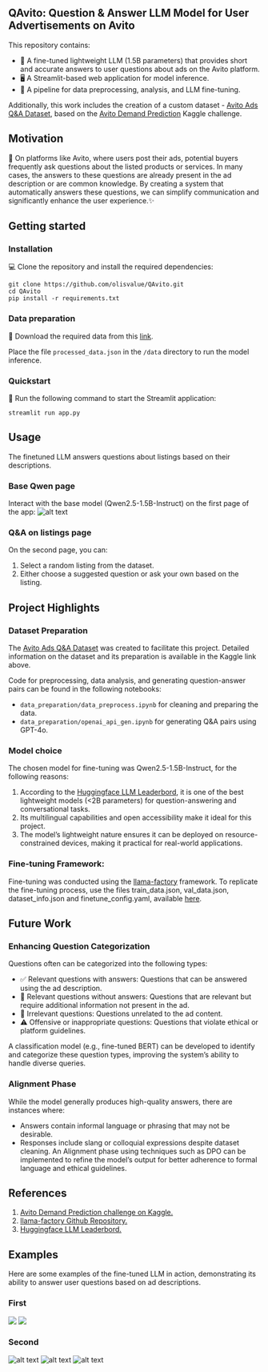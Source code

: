 ## QAvito: Question & Answer LLM Model for User Advertisements on Avito
This repository contains:
- 🤖 A fine-tuned lightweight LLM (1.5B parameters) that provides short and accurate answers to user questions about ads on the Avito platform.
- 🖥️ A Streamlit-based web application for model inference.
- 🔧 A pipeline for data preprocessing, analysis, and LLM fine-tuning.

Additionally, this work includes the creation of a custom dataset - [Avito Ads Q&A Dataset](www.kaggle.com/datasets/olisovv/avito-ads-q-and-a-dataset/), based on the [Avito Demand Prediction](https://www.kaggle.com/competitions/avito-demand-prediction/) Kaggle challenge.

## Motivation 
🎯 On platforms like Avito, where users post their ads, potential buyers frequently ask questions about the listed products or services.
In many cases, the answers to these questions are already present in the ad description or are common knowledge.
By creating a system that automatically answers these questions, we can simplify communication and significantly enhance the user experience.✨


## Getting started

### Installation 
💻 Clone the repository and install the required dependencies:
```
git clone https://github.com/olisvalue/QAvito.git
cd QAvito
pip install -r requirements.txt
```

### Data preparation
📂 Download the required data from this [link](https://drive.google.com/drive/folders/1bSvGqeBLkUTDXzApsWl-Q98-N8-XC2q6?usp=sharing).

Place the file ```processed_data.json``` in the ```/data``` directory to run the model inference.

### Quickstart
🚀 Run the following command to start the Streamlit application:
```
streamlit run app.py
```

## Usage

The finetuned LLM answers questions about listings based on their descriptions.
### Base Qwen page

Interact with the base model (Qwen2.5-1.5B-Instruct) on the first page of the app:
![alt text](assets/image.png)

### Q&A on listings page
On the second page, you can:
1. Select a random listing from the dataset.
2. Either choose a suggested question or ask your own based on the listing.


## Project Highlights

### Dataset Preparation
The [Avito Ads Q&A Dataset](www.kaggle.com/datasets/olisovv/avito-ads-q-and-a-dataset/) was created to facilitate this project.
Detailed information on the dataset and its preparation is available in the Kaggle link above.

Code for preprocessing, data analysis, and generating question-answer pairs can be found in the following notebooks:
- ```data_preparation/data_preprocess.ipynb``` for cleaning and preparing the data.
- ```data_preparation/openai_api_gen.ipynb``` for generating Q&A pairs using GPT-4o.


### Model choice
The chosen model for fine-tuning was Qwen2.5-1.5B-Instruct, for the following reasons:
1. According to the [Huggingface LLM Leaderbord](huggingface.co/spaces/open-llm-leaderboard/), it is one of the best lightweight models (<2B parameters) for question-answering and conversational tasks.
2. Its multilingual capabilities and open accessibility make it ideal for this project.
3. The model’s lightweight nature ensures it can be deployed on resource-constrained devices, making it practical for real-world applications.

### Fine-tuning Framework:
Fine-tuning was conducted using the [llama-factory](github.com/hiyouga/LLaMA-Factory) framework.
To replicate the fine-tuning process, use the files train_data.json, val_data.json, dataset_info.json and finetune_config.yaml, available [here](https://drive.google.com/drive/folders/1bSvGqeBLkUTDXzApsWl-Q98-N8-XC2q6?usp=sharing).


## Future Work

### Enhancing Question Categorization
Questions often can be categorized into the following types:
- ✅ Relevant questions with answers: Questions that can be answered using the ad description.
- 📝 Relevant questions without answers: Questions that are relevant but require additional information not present in the ad.
- 🚫 Irrelevant questions: Questions unrelated to the ad content.
- ⚠️ Offensive or inappropriate questions: Questions that violate ethical or platform guidelines.

A classification model (e.g., fine-tuned BERT) can be developed to identify and categorize these question types, improving the system’s ability to handle diverse queries.

### Alignment Phase
While the model generally produces high-quality answers, there are instances where:
- Answers contain informal language or phrasing that may not be desirable.
- Responses include slang or colloquial expressions despite dataset cleaning.
An Alignment phase using techniques such as DPO can be implemented to refine the model’s output for better adherence to formal language and ethical guidelines.


## References
1. [Avito Demand Prediction challenge on Kaggle.](https://www.kaggle.com/competitions/avito-demand-prediction/)
2. [llama-factory Github Repository.](github.com/hiyouga/LLaMA-Factory)
3. [Huggingface LLM Leaderbord.](huggingface.co/spaces/open-llm-leaderboard/)


## Examples
Here are some examples of the fine-tuned LLM in action, demonstrating its ability to answer user questions based on ad descriptions.  

### First 
![](assets/image-3.png)
![](assets/image-4.png)

### Second
![alt text](assets/image-9.png)
![alt text](assets/image-8.png)
![alt text](assets/image-10.png)

